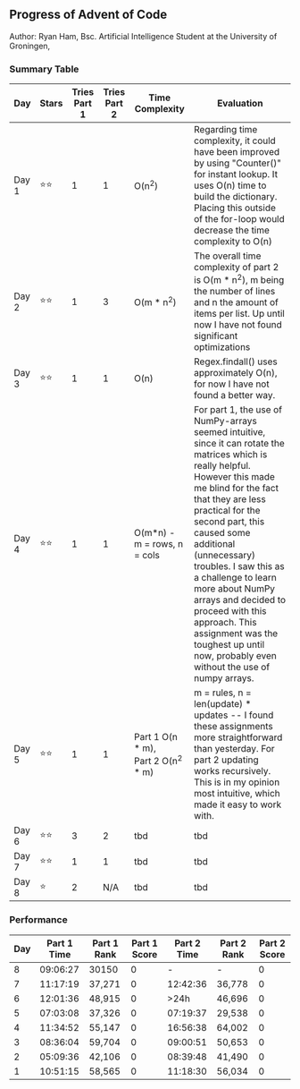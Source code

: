 ## Progress of Advent of Code

Author: Ryan Ham, Bsc. Artificial Intelligence Student at the University of Groningen,

### Summary Table

| Day   | Stars | Tries Part 1 | Tries Part 2 | Time Complexity                                      | Evaluation                                                                                                                                                                                                                                                                                                                                                                                                                                                        |
| ----- | ----- | ------------ | ------------ | ---------------------------------------------------- | ----------------------------------------------------------------------------------------------------------------------------------------------------------------------------------------------------------------------------------------------------------------------------------------------------------------------------------------------------------------------------------------------------------------------------------------------------------------- |
| Day 1 | ⭐⭐  | 1            | 1            | O(n<sup>2</sup>)                                     | Regarding time complexity, it could have been improved by using "Counter()" for instant lookup. It uses O(n) time to build the dictionary. Placing this outside of the for-loop would decrease the time complexity to O(n)                                                                                                                                                                                                                                        |
| Day 2 | ⭐⭐  | 1            | 3            | O(m \* n<sup>2</sup>)                                | The overall time complexity of part 2 is O(m \* n<sup>2</sup>), m being the number of lines and n the amount of items per list. Up until now I have not found significant optimizations                                                                                                                                                                                                                                                                           |
| Day 3 | ⭐⭐  | 1            | 1            | O(n)                                                 | Regex.findall() uses approximately O(n), for now I have not found a better way.                                                                                                                                                                                                                                                                                                                                                                                   |
| Day 4 | ⭐⭐  | 1            | 1            | O(m\*n) - m = rows, n = cols                         | For part 1, the use of NumPy-arrays seemed intuitive, since it can rotate the matrices which is really helpful. However this made me blind for the fact that they are less practical for the second part, this caused some additional (unnecessary) troubles. I saw this as a challenge to learn more about NumPy arrays and decided to proceed with this approach. This assignment was the toughest up until now, probably even without the use of numpy arrays. |
| Day 5 | ⭐⭐  | 1            | 1            | Part 1 O(n \* m), </br> Part 2 O(n<sup>2</sup> \* m) | m = rules, n = len(update) \* updates -- I found these assignments more straightforward than yesterday. For part 2 updating works recursively. This is in my opinion most intuitive, which made it easy to work with.                                                                                                                                                                                                                                             |
| Day 6 | ⭐⭐  | 3            | 2            | tbd                                                  | tbd                                                                                                                                                                                                                                                                                                                                                                                                                                                               |
| Day 7 | ⭐⭐  | 1            | 1            | tbd                                                  | tbd                                                                                                                                                                                                                                                                                                                                                                                                                                                               |
| Day 8 | ⭐    | 2            | N/A          | tbd                                                  | tbd                                                                                                                                                                                                                                                                                                                                                                                                                                                               |

### Performance

| **Day** | **Part 1 Time** | **Part 1 Rank** | **Part 1 Score** | **Part 2 Time** | **Part 2 Rank** | **Part 2 Score** |
| ------- | --------------- | --------------- | ---------------- | --------------- | --------------- | ---------------- |
| 8       | 09:06:27        | 30150           | 0                | -               | -               | 0                |
| 7       | 11:17:19        | 37,271          | 0                | 12:42:36        | 36,778          | 0                |
| 6       | 12:01:36        | 48,915          | 0                | >24h            | 46,696          | 0                |
| 5       | 07:03:08        | 37,326          | 0                | 07:19:37        | 29,538          | 0                |
| 4       | 11:34:52        | 55,147          | 0                | 16:56:38        | 64,002          | 0                |
| 3       | 08:36:04        | 59,704          | 0                | 09:00:51        | 50,653          | 0                |
| 2       | 05:09:36        | 42,106          | 0                | 08:39:48        | 41,490          | 0                |
| 1       | 10:51:15        | 58,565          | 0                | 11:18:30        | 56,034          | 0                |
